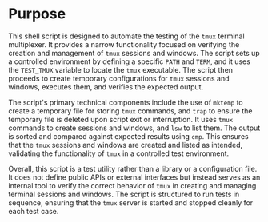 # Purpose
This shell script is designed to automate the testing of the `tmux` terminal multiplexer. It provides a narrow functionality focused on verifying the creation and management of `tmux` sessions and windows. The script sets up a controlled environment by defining a specific `PATH` and `TERM`, and it uses the `TEST_TMUX` variable to locate the `tmux` executable. The script then proceeds to create temporary configurations for `tmux` sessions and windows, executes them, and verifies the expected output.

The script's primary technical components include the use of `mktemp` to create a temporary file for storing `tmux` commands, and `trap` to ensure the temporary file is deleted upon script exit or interruption. It uses `tmux` commands to create sessions and windows, and `lsw` to list them. The output is sorted and compared against expected results using `cmp`. This ensures that the `tmux` sessions and windows are created and listed as intended, validating the functionality of `tmux` in a controlled test environment.

Overall, this script is a test utility rather than a library or a configuration file. It does not define public APIs or external interfaces but instead serves as an internal tool to verify the correct behavior of `tmux` in creating and managing terminal sessions and windows. The script is structured to run tests in sequence, ensuring that the `tmux` server is started and stopped cleanly for each test case.
